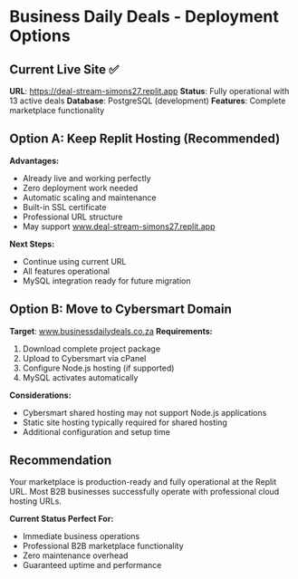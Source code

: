 # Business Daily Deals - Deployment Options

## Current Live Site ✅
**URL**: https://deal-stream-simons27.replit.app
**Status**: Fully operational with 13 active deals
**Database**: PostgreSQL (development)
**Features**: Complete marketplace functionality

## Option A: Keep Replit Hosting (Recommended)
**Advantages:**
- Already live and working perfectly
- Zero deployment work needed
- Automatic scaling and maintenance
- Built-in SSL certificate
- Professional URL structure
- May support www.deal-stream-simons27.replit.app

**Next Steps:**
- Continue using current URL
- All features operational
- MySQL integration ready for future migration

## Option B: Move to Cybersmart Domain
**Target**: www.businessdailydeals.co.za
**Requirements:**
1. Download complete project package
2. Upload to Cybersmart via cPanel
3. Configure Node.js hosting (if supported)
4. MySQL activates automatically

**Considerations:**
- Cybersmart shared hosting may not support Node.js applications
- Static site hosting typically required for shared hosting
- Additional configuration and setup time

## Recommendation
Your marketplace is production-ready and fully operational at the Replit URL. Most B2B businesses successfully operate with professional cloud hosting URLs.

**Current Status Perfect For:**
- Immediate business operations
- Professional B2B marketplace functionality  
- Zero maintenance overhead
- Guaranteed uptime and performance